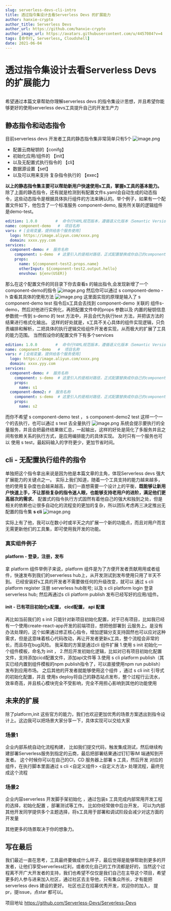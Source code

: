 ```yaml
---
slug: serverless-devs-cli-intro
title: 透过指令集设计去看Serverless Devs 的扩展能力
author: hanxie-crypto
author_title: Serverless Devs
author_url: https://github.com/hanxie-crypto
author_image_url: https://avatars.githubusercontent.com/u/4457084?v=4
tags: [命令行, Serverless, Cloudshell]
date: 2021-06-04
---
```

#  透过指令集设计去看Serverless Devs 的扩展能力
## 
希望通过本篇文章帮助你理解serverless devs 的指令集设计思想，并且希望你能够更好的使用serverless devs工具提升自己的开发生产力


## 静态指令和动态指令
目前serverless devs 开发者工具的静态指令集非常简单只有5个
![image.png](https://intranetproxy.alipay.com/skylark/lark/0/2021/png/13970/1622787931570-6bc376df-e4bc-4a2c-a5c8-df1fabf4ea34.png#clientId=ue380b034-bff6-4&from=paste&height=95&id=ub651dc36&margin=%5Bobject%20Object%5D&name=image.png&originHeight=190&originWidth=1224&originalType=binary&size=97993&status=done&style=none&taskId=u1f0500a8-c942-477f-bab7-c526c7ffec3&width=612)


+ 配置云商秘钥的【conifg】
+ 初始化应用/组件的 【init】
+ 以及无配置式执行指令的 【cli】
+ 数据源设置【set】 
+ 以及可以用来支持 复杂指令执行的 【exec】

**以上的静态指令集主要可以帮助新用户快速使用s工具，掌握s工具的基本能力。**
除了上面的静态指令，还有就是检测到有配置文件s.yaml会自动生成的动态指令，这些动态指令是根据具体执行组件的方法来确认的。举个例子，如果有一个配置文件如下，他包含了一个标准服务 component-demo,
服务所关联的逻辑组件是demo-test。
```yaml
edition: 1.0.0        #  命令行YAML规范版本，遵循语义化版本（Semantic Versioning）规范
name: component-demo   #  项目名称
vars: # [全局变量，提供给各个服务使用]
  logo: https://image.aliyun.com/xxxx.png
  domain: xxxx.yyy.com
services:
  component-demo: #  服务名称
    component: s-demo  # 这里引入的是相对路径，正式配置替换成你自己的component名称即可 
    props:
      name: ${component-test2.props.name}
      otherInput: ${component-test2.output.hello}
      envshow: ${env(USER)}
```
那么在这个配置文件的同目录下你去查看s 的输出指令,会发现新增了一个 component-demo的指令
![image.png](https://intranetproxy.alipay.com/skylark/lark/0/2021/png/13970/1622788342218-1d4c86a6-e3f3-4679-af94-ea901f2c5a93.png#clientId=ue380b034-bff6-4&from=paste&height=234&id=u5f9698c3&margin=%5Bobject%20Object%5D&name=image.png&originHeight=468&originWidth=1884&originalType=binary&size=242519&status=done&style=none&taskId=u0e388f94-f32b-4d71-b766-1ac1a35f42c&width=942)
然后你可以通过 s component-demo -h 查看其具体的使用方法
![image.png](https://intranetproxy.alipay.com/skylark/lark/0/2021/png/13970/1622788811202-d8f7f7c7-400b-4809-a020-e64f1fca9da7.png#clientId=ue380b034-bff6-4&from=paste&height=121&id=ud823ceee&margin=%5Bobject%20Object%5D&name=image.png&originHeight=242&originWidth=1250&originalType=binary&size=227446&status=done&style=none&taskId=u3304fd51-5125-4ebc-8f9d-1c7524f1c2d&width=625)
这里面实现的原理是输入了 s component-demo test 指令后s工具会去找到 component-demo 关联的 组件s-demo，然后对他进行实例化，再把配置文件中的props 参数以及 内置的秘钥信息参数统一传到  s-demo 的 test 方法中，并且会代为执行test 方法，并把该方法的结果进行格式化输出。
这样的好处就是，s工具不关心具体的组件实现逻辑，只负责编排和解析，二把具体的执行逻辑交给组件开发者实现，从而极大的扩展了工具的能力范围。
当然假设你的配置文件下有多个services
```yaml
edition: 1.0.0        #  命令行YAML规范版本，遵循语义化版本（Semantic Versioning）规范
name: component-demo   #  项目名称
vars: # [全局变量，提供给各个服务使用]
  logo: https://image.aliyun.com/xxxx.png
  domain: xxxx.yyy.com
services:
  component-demo: #  服务名称
    component: s-demo  # 这里引入的是相对路径，正式配置替换成你自己的component名称即可 
    props:
      name: s1
  component-demo2: #  服务名称
    component: s-demo  # 这里引入的是相对路径，正式配置替换成你自己的component名称即可 
    props:
      name: s2
```
而你不希望 s component-demo test  ， s component-demo2 test  这样一个一个的去执行，也可以通过
s test 去全量执行
![image.png](https://intranetproxy.alipay.com/skylark/lark/0/2021/png/13970/1622789389445-666be5b2-16be-4e66-be87-4724942a87ca.png#clientId=ue380b034-bff6-4&from=paste&height=131&id=u11561a55&margin=%5Bobject%20Object%5D&name=image.png&originHeight=262&originWidth=2250&originalType=binary&size=438340&status=done&style=none&taskId=u979ad809-adda-439f-9e84-5d3d665ad22&width=1125)
系统会提示要执行的全量服务，并且会把最终结果做汇总，一起输出，这样的好处是简化了多服务并且之间有依赖关系的执行方式，是应用编排能力的具体实现。
及时只有一个服务也可以 使用 s test，最起码输入的字符更少，更加节省时间。
## cli - 无配置执行组件的指令
单独把这个指令拿出来说是因为他是本篇文章的主角，体现Serverless devs 强大扩展能力的关键点之一。
实际上我们知道，随着一个工具支持的能力越来越多，他的使用复杂度也会越来越高，我们一直想需要一个设计上的平衡，**既能够让新用户快速上手，不让那些复杂的指令迷人眼，也能够支持老用户的进阶，满足他们更高层次的需求**。
配置式的指令执行方式固然有着他自己的强大和独到之处，但是相关的依赖也让很多自动化的流程变的更加的复杂，所以团队考虑再三决定推出无配置的指令集 **s cli**
![image.png](https://intranetproxy.alipay.com/skylark/lark/0/2021/png/13970/1622790598634-d454a58b-6c12-46d7-99db-fac56ed6703a.png#clientId=ue380b034-bff6-4&from=paste&height=239&id=u86c479ff&margin=%5Bobject%20Object%5D&name=image.png&originHeight=478&originWidth=1768&originalType=binary&size=191300&status=done&style=none&taskId=u888a7e42-b775-4ed9-9a66-ce503aa1794&width=884)

实际上有了他，我可以在数小时或半天之内扩展一个新的功能点，而且对用户而言无需更新他们的工具集，即可使用我开发的功能。

### 真实组件例子
#### platform - 登录，注册，发布
拿 platform 组件举例子来说，platform 组件是为了方便开发者贡献用用或者组件，快速发布到我们的serverless hub上，从开发测试到发布使用只用了半天不到。
已经安装好s工具的开发者不需要做任何的升级改变，就可以
通过 s cli platform register 注册 serverless hub账号;
以及 s cli platform login 登录 serverless hub;
然后再通过s cli platform publish 发布已经写好的应用/组件。
#### init - 已有项目初始化s配置， cicd配置， api 配置
再比如当前我们的 s init 只能针对新项目初始化配置，对于已有项目，比如我已经有一个使用create-react-app开发的前端项目，想把他部署到 云服务上。是没有办法处理的，这个如果通过修正核心指令，增加逻辑分支支持固然也可以应对这种需求，但是这意味着核心代码改动，再让开发者更新s工具，整个流程会非常的长，而且存在bug风险。
我采取的方案是通过cli 组件扩展
1.使用 s init 初始化一个组件模板，命名为 init ，
2.然后开发初始化逻辑，比如对已有项目初始化配置文件，支持添加cicd配置文件，添加api文件等
3.使用 s cli platform publish（其实已经内置到组件模板的npm publish指令了，可以直接使用npm run publish） 发布到应用市场。
之后其他的开发者就能够使用这个组件 ，通过 s cli init 引导式的初始化配置，并且 使用s deploy将自己的静态站点发布，整个过程行云流水，效率奇高，并且核心模块完全不受影响，完全不用担心影响到其他的功能使用
## 未来的扩展
除了platform,init 这些官方的能力，我们也欢迎更加优秀的场景方案透出到指令设计上。这边我可以把场景大家分享一下，具体实现可以交给大家
### 场景1
企业内部系统自动化流程构建， 比如我们提交代码，触发集成测试，然后继续构建部署Serverless服务到指定的云商，最后把部署结果通过钉钉等IM 端通知到开发者。
这个时候你可以在自己的CI，CD 服务器上部署 s 工具，然后开发 对应的组件，在执行脚本里面通过 s cli <自定义组件> <自定义方法> 处理流程，最终完成这个流程
​

### 场景2
企业内容serverless 开发脚手架初始化 ，通过包装s 工具完成内部常用开发工程的选择，初始化配置 ，部署测试等工作。 比如你经常做中后台开发， 可以为内部其他开发同学提供多个主题选择，将s工具用于部署和调试阶段会减少对这方面的开发量
​

其他更多的场景取决于你的想象力。
## 写在最后
我们最近一直在思考，工具最终要做成什么样子，最后觉得是能够帮助到更多的开发者，让他们享受serverless红利，或者优化自己的工作流都是好的，当然这个过程离不开广大开发者的支持，我们也希望不仅仅是我们自己在主导这个项目，希望更多的人参与进来加入社区，通过社区去主导他，只有集众所长，才有能把serverless devs 建设的更好。
社区也正在招募优秀开发，欢迎你的加入， 提pr，提issue，点star 都可以。

项目地址 https://github.com/Serverless-Devs/Serverless-Devs



​

